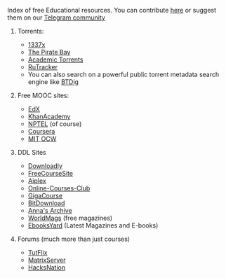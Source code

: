 
Index of free Educational resources. You can contribute [here](https://github.com/club-fcem/edu-index/pulls) or suggest them on  our [Telegram community ](https://t.me/+Q-EQyIhGdBYxNDcx)


 1. Torrents:
	 * [1337x](https://1337x.to/)
	 * [The Pirate Bay](https://thepiratebay.org/)
	 * [Academic Torrents](https://academictorrents.com/)
	 * [RuTracker](https://rutracker.org/)
	 * You can also search on a powerful public torrent metadata search engine like [BTDig](http://btdig.com/)

2. Free MOOC sites:
	  * [EdX](https://www.edx.org/)
	  * [KhanAcademy](https://www.khanacademy.org/)
	  * [NPTEL](https://nptel.ac.in/) (of course)
	  * [Coursera](https://www.coursera.org/)
	  * [MIT OCW](https://ocw.mit.edu/)

3. DDL Sites
	  * [Downloadly](https://downloadly.ir/)
	  * [FreeCourseSite](https://freecoursesite.com/)
	  * [Aiplex](https://aiplex.lol)
	  * [Online-Courses-Club](https://online-courses.club/)
	  * [GigaCourse]( https://gigacourse.com/)
	  * [BitDownload](https://bitdownload.ir/learning/)
	  * [Anna's Archive](https://annas-archive.org/)
	  * [WorldMags](https://worldmags.net/) (free magazines)
	  * [EbooksYard](https://www.ebooksyard.com/) (Latest Magazines and E-books)

4. Forums (much more than just courses)
	* [TutFlix](https://tutflix.org/) 
	* [MatrixServer](https://matrixserver.in)
	* [HacksNation](https://hacksnation.com/)

